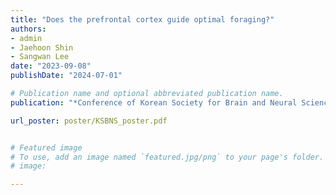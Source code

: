 ```yaml
---
title: "Does the prefrontal cortex guide optimal foraging?"
authors:
- admin
- Jaehoon Shin
- Sangwan Lee
date: "2023-09-08"
publishDate: "2024-07-01"

# Publication name and optional abbreviated publication name.
publication: "*Conference of Korean Society for Brain and Neural Sciences* ***(KSBNS)***"

url_poster: poster/KSBNS_poster.pdf


# Featured image
# To use, add an image named `featured.jpg/png` to your page's folder. 
# image:

---
```

